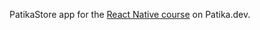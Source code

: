 PatikaStore app for the [React Native course](https://academy.patika.dev/tr/courses/react-native/odev_1) on Patika.dev.
